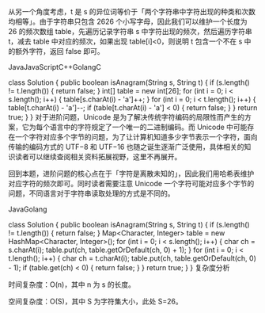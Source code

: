 从另一个角度考虑，t 是 s 的异位词等价于「两个字符串中字符出现的种类和次数均相等」。由于字符串只包含 2626 个小写字母，因此我们可以维护一个长度为 26 的频次数组 table，先遍历记录字符串 s 中字符出现的频次，然后遍历字符串 t，减去 table 中对应的频次，如果出现 table[i]<0，则说明 t 包含一个不在 s 中的额外字符，返回 false 即可。

JavaJavaScriptC++GolangC

class Solution {
public boolean isAnagram(String s, String t) {
if (s.length() != t.length()) {
return false;
}
int[] table = new int[26];
for (int i = 0; i < s.length(); i++) {
table[s.charAt(i) - 'a']++;
}
for (int i = 0; i < t.length(); i++) {
table[t.charAt(i) - 'a']--;
if (table[t.charAt(i) - 'a'] < 0) {
return false;
}
}
return true;
}
}
对于进阶问题，Unicode 是为了解决传统字符编码的局限性而产生的方案，它为每个语言中的字符规定了一个唯一的二进制编码。而 Unicode 中可能存在一个字符对应多个字节的问题，为了让计算机知道多少字节表示一个字符，面向传输的编码方式的 UTF−8 和 UTF−16 也随之诞生逐渐广泛使用，具体相关的知识读者可以继续查阅相关资料拓展视野，这里不再展开。

回到本题，进阶问题的核心点在于「字符是离散未知的」，因此我们用哈希表维护对应字符的频次即可。同时读者需要注意 Unicode 一个字符可能对应多个字节的问题，不同语言对于字符串读取处理的方式是不同的。

JavaGolang

class Solution {
public boolean isAnagram(String s, String t) {
if (s.length() != t.length()) {
return false;
}
Map<Character, Integer> table = new HashMap<Character, Integer>();
for (int i = 0; i < s.length(); i++) {
char ch = s.charAt(i);
table.put(ch, table.getOrDefault(ch, 0) + 1);
}
for (int i = 0; i < t.length(); i++) {
char ch = t.charAt(i);
table.put(ch, table.getOrDefault(ch, 0) - 1);
if (table.get(ch) < 0) {
return false;
}
}
return true;
}
}
复杂度分析

时间复杂度：O(n)，其中 n 为 s 的长度。

空间复杂度：O(S)，其中 S 为字符集大小，此处 S=26。